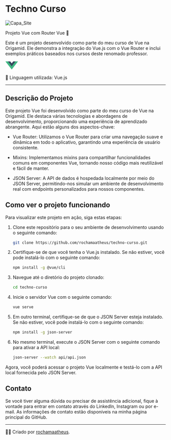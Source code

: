 # Techno Curso

![Capa_Site](https://i.imgur.com/TuVHOC1.png)

Projeto Vue com Router Vue 🚀

Este é um projeto desenvolvido como parte do meu curso de Vue na Origamid. Ele demonstra a integração do Vue.js com o Vue Router e inclui exemplos práticos baseados nos cursos deste renomado professor.

 <img align="center" alt="Rocha-VUE" height="30" width="40" src="https://github.com/devicons/devicon/blob/master/icons/vuejs/vuejs-original.svg">

🚀 Linguagem utilizada: Vue.js

---

## Descrição do Projeto

Este projeto Vue foi desenvolvido como parte do meu curso de Vue na Origamid. Ele destaca várias tecnologias e abordagens de desenvolvimento, proporcionando uma experiência de aprendizado abrangente. Aqui estão alguns dos aspectos-chave:

- Vue Router: Utilizamos o Vue Router para criar uma navegação suave e dinâmica em todo o aplicativo, garantindo uma experiência de usuário consistente.

- Mixins: Implementamos mixins para compartilhar funcionalidades comuns em componentes Vue, tornando nosso código mais reutilizável e fácil de manter.

- JSON Server: A API de dados é hospedada localmente por meio do JSON Server, permitindo-nos simular um ambiente de desenvolvimento real com endpoints personalizados para nossos componentes.

## Como ver o projeto funcionando

Para visualizar este projeto em ação, siga estas etapas:

1. Clone este repositório para o seu ambiente de desenvolvimento usando o seguinte comando:

   ```bash
   git clone https://github.com/rochamaatheus/techno-curso.git
   ````
2. Certifique-se de que você tenha o Vue.js instalado. Se não estiver, você pode instalá-lo com o seguinte comando:
   ````bash
   npm install -g @vue/cli
   ````
3. Navegue até o diretório do projeto clonado:
   `````bash
   cd techno-curso
   ``````
4. Inicie o servidor Vue com o seguinte comando:
   ````bash
   vue serve
   ````
5. Em outro terminal, certifique-se de que o JSON Server esteja instalado. Se não estiver, você pode instalá-lo com o seguinte comando:
   `````bash
   npm install -g json-server
   ``````
6. No mesmo terminal, execute o JSON Server com o seguinte comando para ativar a API local:
   ````bash
   json-server --watch api/api.json
   ````
Agora, você poderá acessar o projeto Vue localmente e testá-lo com a API local fornecida pelo JSON Server.

## Contato

Se você tiver alguma dúvida ou precisar de assistência adicional, fique à vontade para entrar em contato através do LinkedIn, Instagram ou por e-mail. As informações de contato estão disponíveis na minha página principal do GitHub.

---

👨‍💻 Criado por [rochamaatheus](https://github.com/rochamaatheus).
